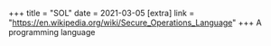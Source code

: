+++
title = "SOL"
date = 2021-03-05
[extra]
link = "https://en.wikipedia.org/wiki/Secure_Operations_Language"
+++
A programming language

